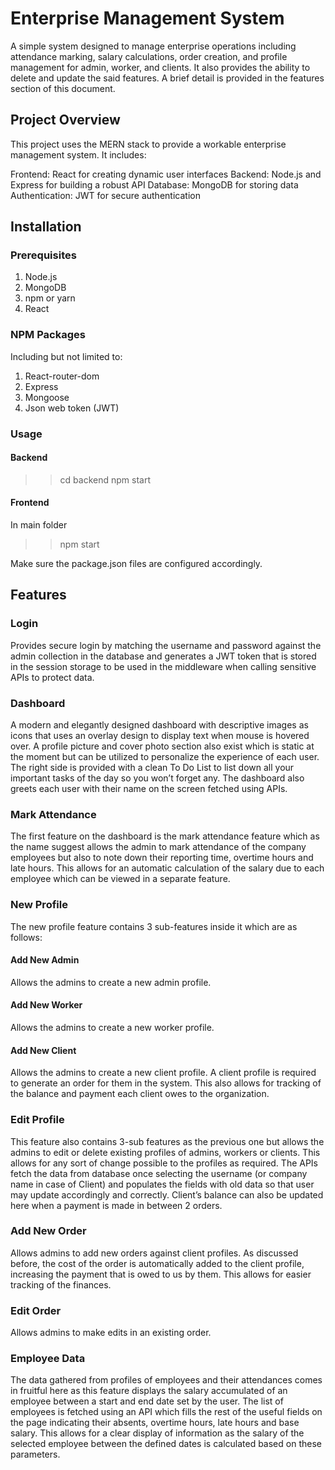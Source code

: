 # Enterprise Management System

A simple system designed to manage enterprise operations including attendance marking, salary calculations, order creation, and profile management for admin, worker, and clients. It also provides the ability to delete and update the said features. A brief detail is provided in the features section of this document.

## Project Overview

This project uses the MERN stack to provide a workable enterprise management system. It includes:

Frontend: React for creating dynamic user interfaces
Backend: Node.js and Express for building a robust API
Database: MongoDB for storing data
Authentication: JWT for secure authentication 

## Installation

### Prerequisites

1.	Node.js
2.	MongoDB
3.	npm or yarn
4.	React

### NPM Packages

Including but not limited to: 

1.	React-router-dom
2.	Express
3.	Mongoose
4.	Json web token (JWT)

### Usage

#### Backend

>> cd backend
>> npm start 

#### Frontend 

In main folder
>> npm start

Make sure the package.json files are configured accordingly.

## Features

### Login

Provides secure login by matching the username and password against the admin collection in the database and generates a JWT token that is stored in the session storage to be used in the middleware when calling sensitive APIs to protect data.

### Dashboard

A modern and elegantly designed dashboard with descriptive images as icons that uses an overlay design to display text when mouse is hovered over. A profile picture and cover photo section also exist which is static at the moment but can be utilized to personalize the experience of each user. The right side is provided with a clean To Do List to list down all your important tasks of the day so you won’t forget any. The dashboard also greets each user with their name on the screen fetched using APIs.

### Mark Attendance

The first feature on the dashboard is the mark attendance feature which as the name suggest allows the admin to mark attendance of the company employees but also to note down their reporting time, overtime hours and late hours. This allows for an automatic calculation of the salary due to each employee which can be viewed in a separate feature.

### New Profile

The new profile feature contains 3 sub-features inside it which are as follows:

#### Add New Admin
Allows the admins to create a new admin profile.

#### Add New Worker
Allows the admins to create a new worker profile.

#### Add New Client
Allows the admins to create a new client profile. A client profile is required to generate an order for them in the system. 
This also allows for tracking of the balance and payment each client owes to the organization.

### Edit Profile

This feature also contains 3-sub features as the previous one but allows the admins to edit or delete existing profiles of admins, workers or clients. This allows for any sort of change possible to the profiles as required. The APIs fetch the data from database once selecting the username (or company name in case of Client) and populates the fields with old data so that user may update accordingly and correctly. Client’s balance can also be updated here when a payment is made in between 2 orders. 

### Add New Order

Allows admins to add new orders against client profiles. As discussed before, the cost of the order is automatically added to the client profile, increasing the payment that is owed to us by them. This allows for easier tracking of the finances.

### Edit Order

Allows admins to make edits in an existing order.

### Employee Data

The data gathered from profiles of employees and their attendances comes in fruitful here as this feature displays the salary accumulated of an employee between a start and end date set by the user. The list of employees is fetched using an API which fills the rest of the useful fields on the page indicating their absents, overtime hours, late hours and base salary. This allows for a clear display of information as the salary of the selected employee between the defined dates is calculated based on these parameters. 
